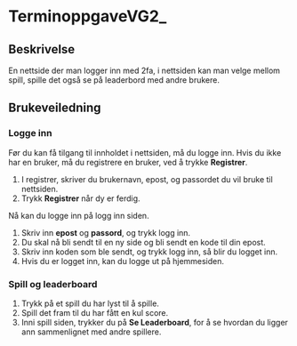 # TerminoppgaveVG2_

## Beskrivelse

En nettside der man logger inn med 2fa, i nettsiden kan man velge mellom spill, spille det også se på leaderbord med andre brukere. 

## Brukeveiledning

### Logge inn
Før du kan få tilgang til innholdet i nettsiden, må du logge inn.
Hvis du ikke har en bruker, må du registrere en bruker, ved å trykke **Registrer**.
1. I registrer, skriver du brukernavn, epost, og passordet du vil bruke til nettsiden.
2. Trykk **Registrer** når dy er ferdig.

Nå kan du logge inn på logg inn siden.
1. Skriv inn **epost** og **passord**, og trykk logg inn.
2. Du skal nå bli sendt til en ny side og bli sendt en kode til din epost.
3. Skriv inn koden som ble sendt, og trykk logg inn, så blir du logget inn.
4. Hvis du er logget inn, kan du logge ut på hjemmesiden.

### Spill og leaderboard
1. Trykk på et spill du har lyst til å spille.
2. Spill det fram til du har fått en kul score.
3. Inni spill siden, trykker du på **Se Leaderboard**, for å se hvordan du ligger ann sammenlignet med andre spillere. 
